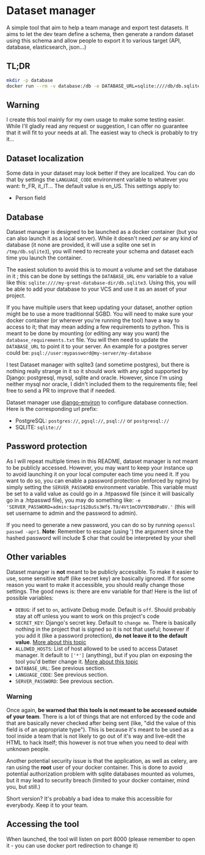 # Dataset manager
A simple tool that aim to help a team manage and export test datasets. It aims to let the dev team define a schema, then
generate a random dataset using this schema and allow people to export it to various target (API, database, elasticsearch, json...)

## TL;DR
````bash
mkdir -p database
docker run --rm -v database:/db -e DATABASE_URL=sqlite:////db/db.sqlite3 -p 8000:8000 exanis/dataset-manager
````

## Warning

I create this tool mainly for my own usage to make some testing easier. While I'll gladly read any request or suggestion,
I can offer no guarantee that it will fit to your needs at all. The easiest way to check is probably to try it...

## Dataset localization

Some data in your dataset may look better if they are localized. You can do that by settings the `LANGUAGE_CODE` environment variable
to whatever you want: fr_FR, it_IT... The default value is en_US. This settings apply to:
- Person field

## Database

Dataset manager is designed to be launched as a docker container (but you can also launch it as a local server). While it
doesn't need *per se* any kind of database (it none are provided, it will use a sqlite one set in ``/tmp/db.sqlite3``),
you will need to recreate your schema and dataset each time you launch the container.

The easiest solution to avoid this is to mount a volume and set the database in it ; this can be done by settings the ``DATABASE_URL``
env variable to a value like this: ``sqlite:////my-great-database-dir/db.sqlite3``. Using this, you will be able to add your
database to your VCS and use it as an asset of your project.

If you have multiple users that keep updating your dataset, another option might be to use a more traditionnal SGBD. You will
need to make sure your docker container (or wherever you're running the tool) have a way to access to it; that may mean
adding a few requirements to python. This is meant to be done by mounting (or editing any way you want) the ``database_requirements.txt``
file. You will then need to update the ``DATABASE_URL`` to point it to your server. An example for a postgres server could be:
``psql://user:mypassword@my-server/my-database``

I test Dataset manager with sqlite3 (and sometime postgres), but there is nothing really strange in it so it should work with any
sgbd supported by Django: postgresql, mysql, sqlite and oracle. However, since I'm using neither mysql nor oracle, I didn't included them to
the requirements file; feel free to send a PR to improve that if needed.

Dataset manager use [django-environ](https://github.com/joke2k/django-environ) to configure database connection. Here is the corresponding url prefix:
- PostgreSQL: ``postgres://``, ``pgsql://``, ``psql://`` or ``postgresql://``
- SQLITE: ``sqlite://``

## Password protection

As I will repeat multiple times in this README, dataset manager is not meant to be publicly accessed. However, you may want to
keep your instance up to avoid launching it on your local computer each time you need it. If you want to do so, you can enable a
password protection (enforced by nginx) by simply setting the ``SERVER_PASSWORD`` environment variable. This variable must be set
to a valid value as could go in a .htpasswd file (since it will basically go in a .htpasswd file), you may do something like:
``-e 'SERVER_PASSWORD=admin:$apr1$2BuSs3Wf$.T9/4Vt1mCOVYE9BdPaBV.'`` (this will set username to admin and the password to admin).

If you need to generate a new password, you can do so by running ``openssl passwd -apr1``.
**Note**: Remember to escape (using ') the argument since the hashed password will include $ char that could be interpreted by your shell

## Other variables

Dataset manager is **not** meant to be publicly accessible. To make it
easier to use, some sensitive stuff (like secret key) are basically ignored. If for some reason you want to make it accessible,
you should really change those settings. The good news is: there are env variable for that! Here is the list of possible variables:

- ``DEBUG``: if set to ``on``, activate Debug mode. Default is ``off``. Should probably stay at off unless you want to work on this project's code
- ``SECRET_KEY``: Django's secret key. Default to ``change me``. There is basically nothing in the project that is signed so it is not that useful; however if you add it (like a password protection), **do not leave it to the default value**. [More about this topic](https://docs.djangoproject.com/en/dev/ref/settings/#secret-key)
- ``ALLOWED_HOSTS``: List of host allowed to be used to access Dataset manager. It default to ``['*']`` (anything), but if you plan on exposing the tool you'd better change it. [More about this topic](https://docs.djangoproject.com/en/dev/ref/settings/#allowed-hosts)
- ``DATABASE_URL``: See previous section.
- ``LANGUAGE_CODE``: See previous section.
- ``SERVER_PASSWORD``: See previous section.

### Warning

Once again, **be warned that this tools is not meant to be accessed outside of your team**. There is a lot of things that are not enforced
by the code and that are basically never checked after being sent (like, "did the value of this field is of an appropriate type").
This is because it's meant to be used as a tool inside a team that is not likely to go out of it's way and live-edit the HTML to hack itself;
this however is not true when you need to deal with unknown people.

Another potential security issue is that the application, as well as celery, are ran using the **root** user of your docker container.
This is done to avoid potential authorization problem with sqlite databases mounted as volumes, but it may lead to security breach (limited to your docker container, mind you, but still.)

Short version? It's probably a bad idea to make this accessible for everybody. Keep it to your team.

## Accessing the tool

When launched, the tool will listen on port 8000 (please remember to open it - you can use docker port redirection to change it)

